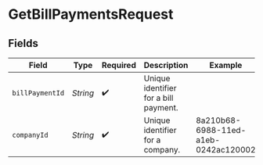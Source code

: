 # GetBillPaymentsRequest


## Fields

| Field                                 | Type                                  | Required                              | Description                           | Example                               |
| ------------------------------------- | ------------------------------------- | ------------------------------------- | ------------------------------------- | ------------------------------------- |
| `billPaymentId`                       | *String*                              | :heavy_check_mark:                    | Unique identifier for a bill payment. |                                       |
| `companyId`                           | *String*                              | :heavy_check_mark:                    | Unique identifier for a company.      | 8a210b68-6988-11ed-a1eb-0242ac120002  |
